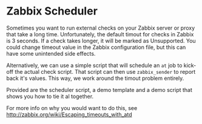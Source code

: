 # Zabbix Scheduler
Sometimes you want to run external checks on your Zabbix server or proxy that take a long time.
Unfortunately, the default timout for checks in Zabbix is 3 seconds.
If a check takes longer, it will be marked as Unsupported.
You could change timeout value in the Zabbix configuration file, but this can have some unintended side effects.

Alternatively, we can use a simple script that will schedule an `at` job to kick-off the actual check script.
That script can then use `zabbix_sender` to report back it's values. This way, we work around the timout problem entirely.

Provided are the scheduler script, a demo template and a demo script that shows you how to tie it al together.

For more info on why you would want to do this, see http://zabbix.org/wiki/Escaping_timeouts_with_atd
